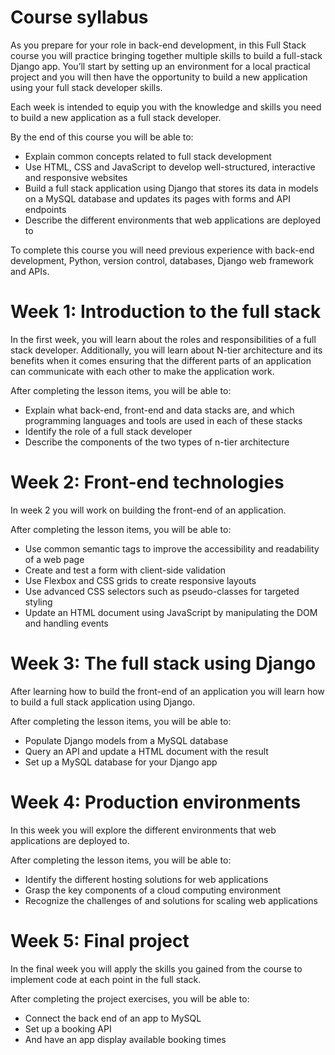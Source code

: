 # Course syllabus

As you prepare for your role in back-end development, in this Full Stack course you will practice bringing together multiple skills to build a full-stack Django app. You’ll start by setting up an environment for a local practical project and you will then have the opportunity to build a new application using your full stack developer skills.

Each week is intended to equip you with the knowledge and skills you need to build a new application as a full stack developer.

By the end of this course you will be able to:

- Explain common concepts related to full stack development
- Use HTML, CSS and JavaScript to develop well-structured, interactive and responsive websites
- Build a full stack application using Django that stores its data in models on a MySQL database and updates its pages with forms and API endpoints
- Describe the different environments that web applications are deployed to

To complete this course you will need previous experience with back-end development, Python, version control, databases, Django web framework and APIs.

# Week 1: ****Introduction to the full stack****

In the first week, you will learn about the roles and responsibilities of a full stack developer. Additionally, you will learn about N-tier architecture and its benefits when it comes ensuring that the different parts of an application can communicate with each other to make the application work.

After completing the lesson items, you will be able to:

- Explain what back-end, front-end and data stacks are, and which programming languages and tools are used in each of these stacks
- Identify the role of a full stack developer
- Describe the components of the two types of n-tier architecture

# ****Week 2: Front-end technologies****

In week 2 you will work on building the front-end of an application.

After completing the lesson items, you will be able to:

- Use common semantic tags to improve the accessibility and readability of a web page
- Create and test a form with client-side validation
- Use Flexbox and CSS grids to create responsive layouts
- Use advanced CSS selectors such as pseudo-classes for targeted styling
- Update an HTML document using JavaScript by manipulating the DOM and handling events

# ****Week 3: The full stack using Django****

After learning how to build the front-end of an application you will learn how to build a full stack application using Django.

After completing the lesson items, you will be able to:

- Populate Django models from a MySQL database
- Query an API and update a HTML document with the result
- Set up a MySQL database for your Django app

# Week 4: ****Production environments****

In this week you will explore the different environments that web applications are deployed to.

After completing the lesson items, you will be able to:

- Identify the different hosting solutions for web applications
- Grasp the key components of a cloud computing environment
- Recognize the challenges of and solutions for scaling web applications

# Week 5: ****Final project****

In the final week you will apply the skills you gained from the course to implement code at each point in the full stack.

After completing the project exercises, you will be able to:

- Connect the back end of an app to MySQL
- Set up a booking API
- And have an app display available booking times